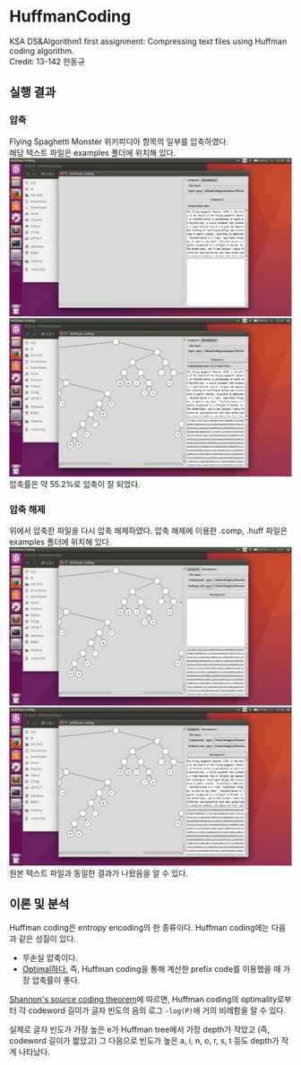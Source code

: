 # HuffmanCoding
KSA DS&Algorithm1 first assignment: Compressing text files using Huffman coding algorithm.  
Credit: 13-142 한동규

## 실행 결과
### 압축

Flying Spaghetti Monster 위키피디아 항목의 일부를 압축하였다.  
해당 텍스트 파일은 examples 폴더에 위치해 있다.
![Huffman1](https://github.com/dongq98/HuffmanCoding/blob/master/screenshots/Huffman1.png)
![Huffman2](https://github.com/dongq98/HuffmanCoding/blob/master/screenshots/Huffman2.png)
압축률은 약 55.2%로 압축이 잘 되었다.

### 압축 해제

위에서 압축한 파일을 다시 압축 해제하였다.
압축 해제에 이용한 .comp, .huff 파일은 examples 폴더에 위치해 있다.
![Huffman3](https://github.com/dongq98/HuffmanCoding/blob/master/screenshots/Huffman3.png)
![Huffman4](https://github.com/dongq98/HuffmanCoding/blob/master/screenshots/Huffman4.png)
원본 텍스트 파일과 동일한 결과가 나왔음을 알 수 있다.

## 이론 및 분석

Huffman coding은 entropy encoding의 한 종류이다. Huffman coding에는 다음과 같은 성질이 있다.
* 무손실 압축이다. 
* [Optimal하다.](http://www.cs.utoronto.ca/~brudno/csc373w09/huffman.pdf)
  즉, Huffman coding을 통해 계산한 prefix code를 이용했을 때 가장 압축률이 좋다.

[Shannon's source coding theorem](https://en.wikipedia.org/wiki/Shannon%27s_source_coding_theorem)에 따르면,
Huffman coding의 optimality로부터 각 codeword 길이가 글자 빈도의 음의 로그 `-log(P)`에 거의 비례함을 알 수 있다.

실제로 글자 빈도가 가장 높은 e가 Huffman tree에서 가장 depth가 작았고 (즉, codeword 길이가 짧았고)
그 다음으로 빈도가 높은 a, i, n, o, r, s, t 등도 depth가 작게 나타났다.
